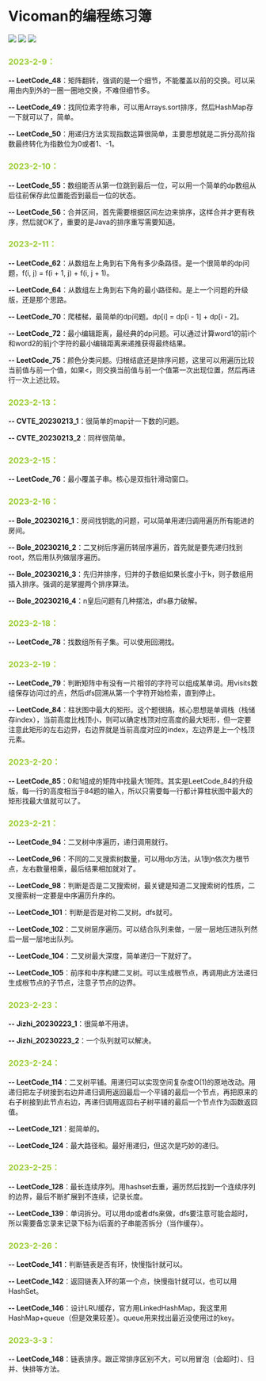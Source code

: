 # Vicoman的编程练习簿 

![](https://img.shields.io/badge/lanuage-Java-orange) ![](https://img.shields.io/badge/license-MIT-blue) ![](https://img.shields.io/badge/platform-leetcode-green)

### **<font color=YellowGreen >2023-2-9：</font>**

**-- LeetCode_48**：矩阵翻转，强调的是一个细节，不能覆盖以前的交换。可以采用由内到外的一圈一圈地交换，不难但细节多。

**-- LeetCode_49**：找同位素字符串，可以用Arrays.sort排序，然后HashMap存一下就可以了，简单。

**-- LeetCode_50**：用递归方法实现指数运算很简单，主要思想就是二拆分高阶指数最终转化为指数位为0或者1、-1。

### **<font color=YellowGreen>2023-2-10：</font>**

**-- LeetCode_55**：数组能否从第一位跳到最后一位，可以用一个简单的dp数组从后往前保存此位置能否到最后一位的状态。

**-- LeetCode_56**：合并区间，首先需要根据区间左边来排序，这样合并才更有秩序，然后就OK了，重要的是Java的排序重写需要知道。

### **<font color=YellowGreen>2023-2-11：</font>**

**-- LeetCode_62**：从数组左上角到右下角有多少条路径。是一个很简单的dp问题，f(i, j) = f(i + 1, j) + f(i, j + 1)。

**-- LeetCode_64**：从数组左上角到右下角的最小路径和。是上一个问题的升级版，还是那个思路。

**-- LeetCode_70**：爬楼梯，最简单的dp问题。dp[i] = dp[i - 1] + dp[i - 2]。

**-- LeetCode_72**：最小编辑距离，最经典的dp问题。可以通过计算word1的前i个和word2的前j个字符的最小编辑距离来递推获得最终结果。

**-- LeetCode_75**：颜色分类问题。归根结底还是排序问题，这里可以用遍历比较当前值与前一个值，如果<，则交换当前值与前一个值第一次出现位置，然后再进行一次上述比较。

### **<font color=YellowGreen>2023-2-13：</font>**

**-- CVTE_20230213_1**：很简单的map计一下数的问题。

**-- CVTE_20230213_2**：同样很简单。

### **<font color=YellowGreen>2023-2-15：</font>**

**-- LeetCode_76**：最小覆盖子串。核心是双指针滑动窗口。

### **<font color=YellowGreen>2023-2-16：</font>**

**-- Bole_20230216_1**：房间找钥匙的问题，可以简单用递归调用遍历所有能进的房间。

**-- Bole_20230216_2**：二叉树后序遍历转层序遍历，首先就是要先递归找到root，然后用队列做层序遍历。

**-- Bole_20230216_3**：先归并排序，归并的子数组如果长度小于k，则子数组用插入排序。强调的是掌握两个排序算法。

**-- Bole_20230216_4**：n皇后问题有几种摆法，dfs暴力破解。

### **<font color=YellowGreen>2023-2-18：</font>**

**-- LeetCode_78**：找数组所有子集。可以使用回溯找。

### **<font color=YellowGreen>2023-2-19：</font>**

**-- LeetCode_79**：判断矩阵中有没有一片相邻的字符可以组成某单词。用visits数组保存访问过的点，然后dfs回溯从第一个字符开始检索，直到停止。

**-- LeetCode_84**：柱状图中最大的矩形。这个题很搞，核心思想是单调栈（栈储存index），当前高度比栈顶小，则可以确定栈顶对应高度的最大矩形，但一定要注意此矩形的左右边界，右边界就是当前高度对应的index，左边界是上一个栈顶元素。

### **<font color=YellowGreen>2023-2-20：</font>**

**-- LeetCode_85**：0和1组成的矩阵中找最大1矩阵。其实是LeetCode_84的升级版，每一行的高度相当于84题的输入，所以只需要每一行都计算柱状图中最大的矩形找最大值就可以了。

### **<font color=YellowGreen>2023-2-21：</font>**

**-- LeetCode_94**：二叉树中序遍历，递归调用就行。

**-- LeetCode_96**：不同的二叉搜索树数量，可以用dp方法，从1到n依次为根节点，左右数量相乘，最后结果相加就对了。

**-- LeetCode_98**：判断是否是二叉搜索树，最关键是知道二叉搜索树的性质，二叉搜索树一定要是中序遍历升序的。

**-- LeetCode_101**：判断是否是对称二叉树。dfs就可。

**-- LeetCode_102**：二叉树层序遍历。可以结合队列来做，一层一层地压进队列然后一层一层地出队列。

**-- LeetCode_104**：二叉树最大深度，简单递归一下就好了。

**-- LeetCode_105**：前序和中序构建二叉树。可以生成根节点，再调用此方法递归生成根节点的子节点，注意子节点的边界。

### **<font color=YellowGreen>2023-2-23：</font>**

**-- Jizhi_20230223_1**：很简单不用讲。

**-- Jizhi_20230223_2**：一个队列就可以解决。

### **<font color=YellowGreen>2023-2-24：</font>**

**-- LeetCode_114**：二叉树平铺。用递归可以实现空间复杂度O(1)的原地改动。用递归把左子树接到右边并递归调用返回最后一个平铺的最后一个节点，再把原来的右子树接到此节点右边，再递归调用返回右子树平铺的最后一个节点作为函数返回值。

**-- LeetCode_121**：挺简单的。

**-- LeetCode_124**：最大路径和。最好用递归，但这次是巧妙的递归。

### **<font color=YellowGreen>2023-2-25：</font>**

**-- LeetCode_128**：最长连续序列。用hashset去重，遍历然后找到一个连续序列的边界，最后不断扩展到不连续，记录长度。

**-- LeetCode_139**：单词拆分。可以用dp或者dfs来做，dfs要注意可能会超时，所以需要备忘录来记录下标为i后面的子串能否拆分（当作缓存）。

### **<font color=YellowGreen>2023-2-26：</font>**

**-- LeetCode_141**：判断链表是否有环，快慢指针就可以。

**-- LeetCode_142**：返回链表入环的第一个点，快慢指针就可以，也可以用HashSet。

**-- LeetCode_146**：设计LRU缓存，官方用LinkedHashMap，我这里用HashMap+queue（但是效果较差）。queue用来找出最近没使用过的key。

### **<font color=YellowGreen>2023-3-3：</font>**

**-- LeetCode_148**：链表排序。跟正常排序区别不大，可以用冒泡（会超时）、归并、快排等方法。



